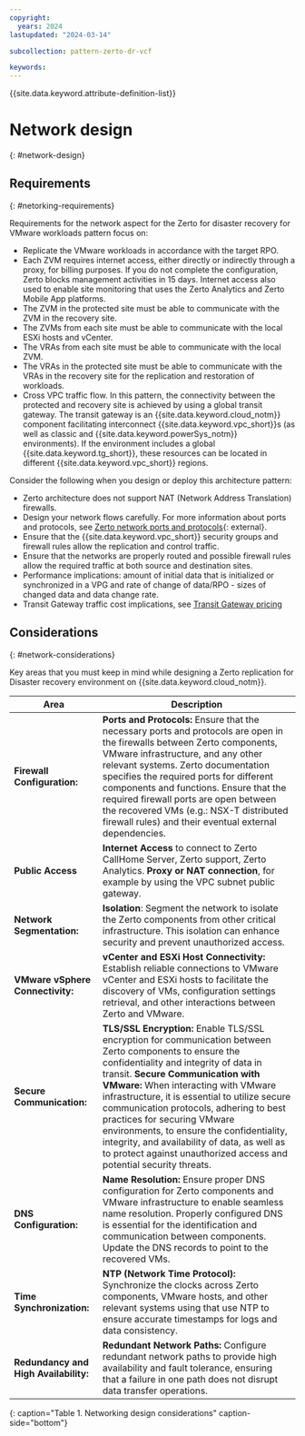 ```yaml
---
copyright:
  years: 2024
lastupdated: "2024-03-14"

subcollection: pattern-zerto-dr-vcf

keywords:
---
```

{{site.data.keyword.attribute-definition-list}}

# Network design
{: #network-design}

## Requirements
{: #netorking-requirements}

Requirements for the network aspect for the Zerto for disaster recovery for VMware workloads pattern focus on:

- Replicate the VMware workloads in accordance with the target RPO.
- Each ZVM requires internet access, either directly or indirectly through a proxy, for billing purposes. If you do not complete the configuration, Zerto blocks management activities in 15 days. Internet access also used to enable site monitoring that uses the Zerto Analytics and Zerto Mobile App platforms.
- The ZVM in the protected site must be able to communicate with the ZVM in the recovery site.
- The ZVMs from each site must be able to communicate with the local ESXi hosts and vCenter.
- The VRAs from each site must be able to communicate with the local ZVM.
- The VRAs in the protected site must be able to communicate with the VRAs in the recovery site for the replication and restoration of workloads.
- Cross VPC traffic flow. In this pattern, the connectivity between the protected and recovery site is achieved by using a global transit gateway. The transit gateway is an {{site.data.keyword.cloud_notm}} component facilitating interconnect {{site.data.keyword.vpc_short}}s (as well as  classic and {{site.data.keyword.powerSys_notm}} environments). If the environment includes a global {{site.data.keyword.tg_short}}, these resources can be located in different {{site.data.keyword.vpc_short}} regions.

Consider the following when you design or deploy this architecture pattern:

- Zerto architecture does not support NAT (Network Address Translation) firewalls.
- Design your network flows carefully. For more information about ports and protocols, see [Zerto network ports and protocols](https://help.zerto.com/bundle/Admin.VC.HTML.90/page/Port_Usage.htm){: external}.
- Ensure that the {{site.data.keyword.vpc_short}} security groups and firewall rules allow the replication and control traffic.
- Ensure that the networks are properly routed and possible firewall rules allow the required traffic at both source and destination sites.
- Performance implications: amount of initial data that is initialized or synchronized in a VPG and rate of change of data/RPO - sizes of changed data and data change rate.
- Transit Gateway traffic cost implications, see [Transit Gateway pricing]( https://cloud.ibm.com/docs/transit-gateway?topic=transit-gateway-faqs-for-transit-gateway#transit-gateway-pricing)

## Considerations
{: #network-considerations}

Key areas that you must keep in mind while designing a Zerto replication for Disaster recovery environment on {{site.data.keyword.cloud_notm}}.

| **Area**                                                                | **Description**                                                                                                                                                                                                                                                                                                                                                                                                                                                                                                                     |
| ----------------------------------------------------------------------------- | ----------------------------------------------------------------------------------------------------------------------------------------------------------------------------------------------------------------------------------------------------------------------------------------------------------------------------------------------------------------------------------------------------------------------------------------------------------------------------------------------------------------------------------------- |
| **Firewall Configuration:**                                             | **Ports and Protocols:** Ensure that the necessary ports and protocols are open in the firewalls between Zerto components, VMware infrastructure, and any other relevant systems. Zerto documentation specifies the required ports for different components and functions. Ensure that the required firewall ports are open between the recovered VMs (e.g.: NSX-T distributed firewall rules) and their eventual external dependencies.                                                                                            |
| **Public Access**                                                       | **Internet Access** to connect to Zerto CallHome Server, Zerto support, Zerto Analytics. **Proxy or NAT connection**, for example by using the VPC subnet public gateway.                                                                                                                                                                                                                                                                                                                                                     |
| **Network Segmentation:**                                               | **Isolation**: Segment the network to isolate the Zerto components from other critical infrastructure. This isolation can enhance security and prevent unauthorized access.                                                                                                                                                                                                                                                                                                                                                         |
| **VMware vSphere Connectivity:**                                        | **vCenter and ESXi Host Connectivity:** Establish reliable connections to VMware vCenter and ESXi hosts to facilitate the discovery of VMs, configuration settings retrieval, and other interactions between Zerto and VMware.                                                                                                                                                                                                                                                                                                      |
| **Secure Communication:**                                               | **TLS/SSL Encryption:** Enable TLS/SSL encryption for communication between Zerto components to ensure the confidentiality and integrity of data in transit. **Secure Communication with VMware:** When interacting with VMware infrastructure, it is essential to utilize secure communication protocols, adhering to best practices for securing VMware environments, to ensure the confidentiality, integrity, and availability of data, as well as to protect against unauthorized access and potential security threats. |
| **DNS Configuration:**                                                  | **Name Resolution:** Ensure proper DNS configuration for Zerto components and VMware infrastructure to enable seamless name resolution. Properly configured DNS is essential for the identification and communication between components. Update the DNS records to point to the recovered VMs.                                                                                                                                                                                                                                     |
| **Time Synchronization:**                                               | **NTP (Network Time Protocol):** Synchronize the clocks across Zerto components, VMware hosts, and other relevant systems using that use NTP to ensure accurate timestamps for logs and data consistency.                                                                                                                                                                                                                                                                                                                           |
| **Redundancy and High Availability:**                                   | **Redundant Network Paths:** Configure redundant network paths to provide high availability and fault tolerance, ensuring that a failure in one path does not disrupt data transfer operations.                                                                                                                                                                                                                              |
{: caption="Table 1. Networking design considerations" caption-side="bottom"}
